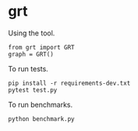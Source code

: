 # grt

Using the tool.

    from grt import GRT
    graph = GRT()
    

To run tests.

    pip install -r requirements-dev.txt
    pytest test.py

To run benchmarks.

    python benchmark.py
